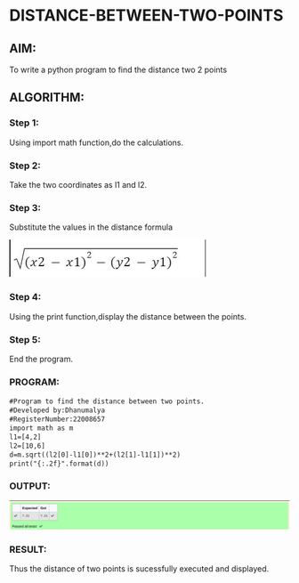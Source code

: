 # DISTANCE-BETWEEN-TWO-POINTS

## AIM:
To write a python program to find the distance two 2 points
## ALGORITHM:
### Step 1: 
Using import math function,do the calculations.
### Step 2:
Take the two coordinates as l1 and l2.
### Step 3: 
Substitute the values in the distance formula 

!["formula"](/formula.png) 
### Step 4:
Using the print function,display the distance between the points. 
### Step 5:
End the program. 
### PROGRAM:
```
#Program to find the distance between two points.
#Developed by:Dhanumalya 
#RegisterNumber:22008657
import math as m
l1=[4,2]
l2=[10,6]
d=m.sqrt((l2[0]-l1[0])**2+(l2[1]-l1[1])**2)
print("{:.2f}".format(d))
```  
### OUTPUT:
!["Output"](/dis.png)
### RESULT:
Thus the distance of two points is sucessfully executed and displayed.
